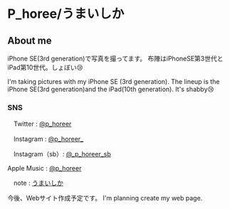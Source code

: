 # P_horee/うまいしか

## About me
 iPhone SE(3rd generation)で写真を撮ってます。
 布陣はiPhoneSE第3世代とiPad第10世代。しょぼい😢

 I'm taking pictures with my iPhone SE (3rd generation).
 The lineup is the iPhone SE(3rd generation)and the iPad(10th generation). It's shabby😢

### SNS

　Twitter : <a href="https://x.com/p_horeer" target="_blank">@p_horeer</a>

　Instagram : <a href="https://www.instagram.com/p_horeer_/" target="_blank">@p_horeer_</a>

　Instagram（sb）: <a href="https://www.instagram.com/_p_horeer_sb" target="_ blank">@_p_horeer_sb</a>

 Apple Music : <a href="https://music.apple.com/profile/p_horeer" target="_blank">@p_horeer</a>

　note : <a href="https://note.com/p_horeer_/" target="_blank">うまいしか</a>

 今後、Webサイト作成予定です。 I'm planning create my web page.
